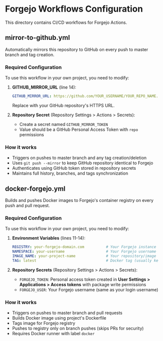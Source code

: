 # Forgejo Workflows Configuration

This directory contains CI/CD workflows for Forgejo Actions.

## mirror-to-github.yml

Automatically mirrors this repository to GitHub on every push to master branch and tag creation.

### Required Configuration

To use this workflow in your own project, you need to modify:

1. **GITHUB_MIRROR_URL** (line 14):
   ```yaml
   GITHUB_MIRROR_URL: https://github.com/YOUR_USERNAME/YOUR_REPO_NAME.git
   ```
   Replace with your GitHub repository's HTTPS URL.

2. **Repository Secret** (Repository Settings > Actions > Secrets):
   - Create a secret named `GITHUB_MIRROR_TOKEN` 
   - Value should be a GitHub Personal Access Token with `repo` permissions

### How it works

- Triggers on pushes to master branch and any tag creation/deletion
- Uses `git push --mirror` to keep GitHub repository identical to Forgejo
- Authenticates using GitHub token stored in repository secrets
- Maintains full history, branches, and tags synchronization

## docker-forgejo.yml

Builds and pushes Docker images to Forgejo's container registry on every push and pull request.

### Required Configuration

To use this workflow in your own project, you need to modify:

1. **Environment Variables** (lines 11-14):
   ```yaml
   REGISTRY: your-forgejo-domain.com          # Your Forgejo instance domain
   NAMESPACE: your-username                   # Your Forgejo username or organization
   IMAGE_NAME: your-project-name              # Your repository/image name
   TAG: latest                                # Docker tag (usually keep as 'latest')
   ```

2. **Repository Secrets** (Repository Settings > Actions > Secrets):
   - `FORGEJO_TOKEN`: Personal access token created in **User Settings > Applications > Access tokens** with package write permissions
   - `FORGEJO_USER`: Your Forgejo username (same as your login username)

### How it works

- Triggers on pushes to master branch and pull requests
- Builds Docker image using project's Dockerfile
- Tags image for Forgejo registry
- Pushes to registry only on branch pushes (skips PRs for security)
- Requires Docker runner with label `docker`
